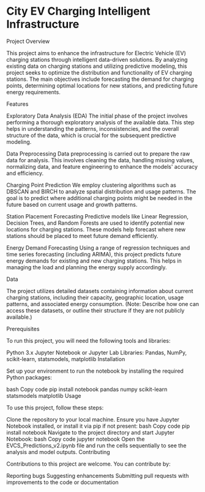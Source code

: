 # City EV Charging Intelligent Infrastructure

Project Overview

This project aims to enhance the infrastructure for Electric Vehicle (EV) charging stations through intelligent data-driven solutions. By analyzing existing data on charging stations and utilizing predictive modeling, this project seeks to optimize the distribution and functionality of EV charging stations. The main objectives include forecasting the demand for charging points, determining optimal locations for new stations, and predicting future energy requirements.

Features

Exploratory Data Analysis (EDA)
The initial phase of the project involves performing a thorough exploratory analysis of the available data. This step helps in understanding the patterns, inconsistencies, and the overall structure of the data, which is crucial for the subsequent predictive modeling.

Data Preprocessing
Data preprocessing is carried out to prepare the raw data for analysis. This involves cleaning the data, handling missing values, normalizing data, and feature engineering to enhance the models' accuracy and efficiency.

Charging Point Prediction
We employ clustering algorithms such as DBSCAN and BIRCH to analyze spatial distribution and usage patterns. The goal is to predict where additional charging points might be needed in the future based on current usage and growth patterns.

Station Placement Forecasting
Predictive models like Linear Regression, Decision Trees, and Random Forests are used to identify potential new locations for charging stations. These models help forecast where new stations should be placed to meet future demand efficiently.

Energy Demand Forecasting
Using a range of regression techniques and time series forecasting (including ARIMA), this project predicts future energy demands for existing and new charging stations. This helps in managing the load and planning the energy supply accordingly.

Data

The project utilizes detailed datasets containing information about current charging stations, including their capacity, geographic location, usage patterns, and associated energy consumption.
(Note: Describe how one can access these datasets, or outline their structure if they are not publicly available.)

Prerequisites

To run this project, you will need the following tools and libraries:

Python 3.x
Jupyter Notebook or Jupyter Lab
Libraries: Pandas, NumPy, scikit-learn, statsmodels, matplotlib
Installation

Set up your environment to run the notebook by installing the required Python packages:

bash
Copy code
pip install notebook pandas numpy scikit-learn statsmodels matplotlib
Usage

To use this project, follow these steps:

Clone the repository to your local machine.
Ensure you have Jupyter Notebook installed, or install it via pip if not present:
bash
Copy code
pip install notebook
Navigate to the project directory and start Jupyter Notebook:
bash
Copy code
jupyter notebook
Open the EVCS_Predictions_v2.ipynb file and run the cells sequentially to see the analysis and model outputs.
Contributing

Contributions to this project are welcome. You can contribute by:

Reporting bugs
Suggesting enhancements
Submitting pull requests with improvements to the code or documentation
